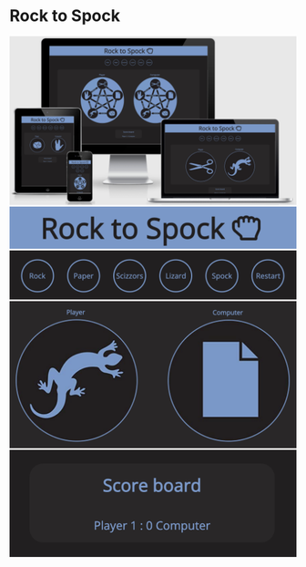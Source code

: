 # Rock to Spock

<img src="assets/images/responsive.png" alt="Image of Rock to Spock site on different screen sizes">
<img src="assets/images/header.png" alt="Image of the Rock to Spock header and logo">
<img src="assets/images/controls.png" alt="Image of the different moves that the player can select">
<img src="assets/images/moves.png" alt="Image of the game where player selects lizard and the computer selects paper">
<img src="assets/images/scores.png" alt="Image showing the scores of both the player and computer">